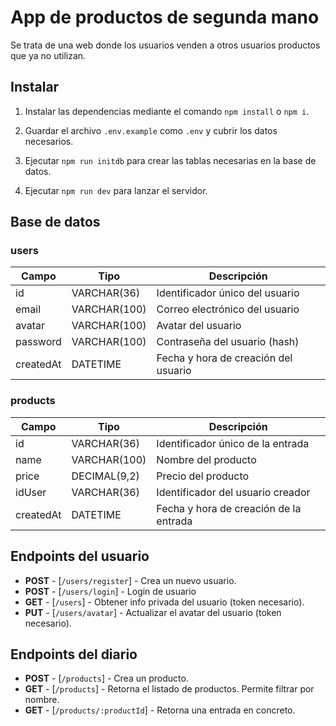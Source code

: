 # App de productos de segunda mano

Se trata de una web donde los usuarios venden a otros usuarios productos que ya no utilizan.

## Instalar

1. Instalar las dependencias mediante el comando `npm install` o `npm i`.

2. Guardar el archivo `.env.example` como `.env` y cubrir los datos necesarios.

3. Ejecutar `npm run initdb` para crear las tablas necesarias en la base de datos.

4. Ejecutar `npm run dev` para lanzar el servidor.

## Base de datos

### users

| Campo     | Tipo         | Descripción                          |
| --------- | ------------ | ------------------------------------ |
| id        | VARCHAR(36)  | Identificador único del usuario      |
| email     | VARCHAR(100) | Correo electrónico del usuario       |
| avatar    | VARCHAR(100) | Avatar del usuario                   |
| password  | VARCHAR(100) | Contraseña del usuario (hash)        |
| createdAt | DATETIME     | Fecha y hora de creación del usuario |

### products

| Campo     | Tipo         | Descripción                            |
| --------- | ------------ | -------------------------------------- |
| id        | VARCHAR(36)  | Identificador único de la entrada      |
| name      | VARCHAR(100) | Nombre del producto                    |
| price     | DECIMAL(9,2) | Precio del producto                    |
| idUser    | VARCHAR(36)  | Identificador del usuario creador      |
| createdAt | DATETIME     | Fecha y hora de creación de la entrada |

## Endpoints del usuario

-   **POST** - [`/users/register`] - Crea un nuevo usuario.
-   **POST** - [`/users/login`] - Login de usuario
-   **GET** - [`/users`] - Obtener info privada del usuario (token necesario).
-   **PUT** - [`/users/avatar`] - Actualizar el avatar del usuario (token necesario).

## Endpoints del diario

-   **POST** - [`/products`] - Crea un producto.
-   **GET** - [`/products`] - Retorna el listado de productos. Permite filtrar por nombre.
-   **GET** - [`/products/:productId`] - Retorna una entrada en concreto.
